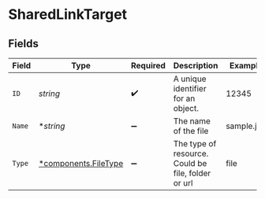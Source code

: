 # SharedLinkTarget


## Fields

| Field                                                       | Type                                                        | Required                                                    | Description                                                 | Example                                                     |
| ----------------------------------------------------------- | ----------------------------------------------------------- | ----------------------------------------------------------- | ----------------------------------------------------------- | ----------------------------------------------------------- |
| `ID`                                                        | *string*                                                    | :heavy_check_mark:                                          | A unique identifier for an object.                          | 12345                                                       |
| `Name`                                                      | **string*                                                   | :heavy_minus_sign:                                          | The name of the file                                        | sample.jpg                                                  |
| `Type`                                                      | [*components.FileType](../../models/components/filetype.md) | :heavy_minus_sign:                                          | The type of resource. Could be file, folder or url          | file                                                        |